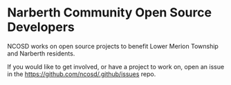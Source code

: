 # Narberth Community Open Source Developers
NCOSD works on open source projects to benefit Lower Merion Township and Narberth residents.

If you would like to get involved, or have a project to work on, open an issue in the https://github.com/ncosd/.github/issues repo.
